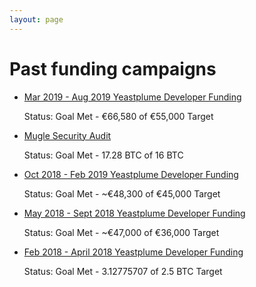 ```yaml
---
layout: page
---
```


# Past funding campaigns

- [Mar 2019 - Aug 2019 Yeastplume Developer Funding](yeastplume)

  Status: Goal Met - €66,580 of €55,000 Target

- [Mugle Security Audit](sec_audit)

  Status: Goal Met - 17.28 BTC of 16 BTC

- [Oct 2018 - Feb 2019 Yeastplume Developer Funding](yeastplume)

  Status: Goal Met - ~€48,300 of €45,000 Target

- [May 2018 - Sept 2018 Yeastplume Developer Funding](yeastplume)

  Status: Goal Met - ~€47,000 of €36,000 Target

- [Feb 2018 - April 2018 Yeastplume Developer Funding](yeastplume)

  Status: Goal Met - 3.12775707 of 2.5 BTC Target
